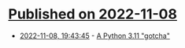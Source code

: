 # [Published on 2022-11-08](index.md)

* [2022-11-08, 19:43:45](https://lobste.rs/s/tnjs4j/python_3_11_gotcha) - [A Python 3.11 \"gotcha\"](https://www.b-list.org/weblog/2022/nov/08/python-311-gotcha/)
